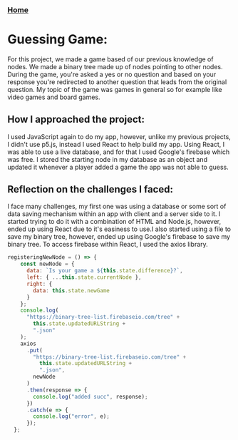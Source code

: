 ### [Home](index.html)

# Guessing Game: 
For this project, we made a game based of our previous knowledge of nodes. We made a binary tree made up of nodes pointing to other nodes. During the game, you're asked a yes or no question and based on your response you're redirected to another question that leads from the original question. My topic of the game was games in general so for example like video games and board games.

## How I approached the project: 
I used JavaScript again to do my app, however, unlike my previous projects, I didn't use p5.js, instead I used React to help build my app. Using React, I was able to use a live database, and for that I used Google's firebase which was free. I stored the starting node in my database as an object and updated it whenever a player added a game the app was not able to guess.

## Reflection on the challenges I faced: 
I face many challenges, my first one was using a database or some sort of data saving mechanism within an app with client and a server side to it. I started trying to do it with a combination of HTML and Node.js, however, ended up using React due to it's easiness to use.I also started using a file to save my binary tree, however, ended up using Google's firebase to save my binary tree. To access firebase within React, I used the axios library.
```js
registeringNewNode = () => {
    const newNode = {
      data: `Is your game a ${this.state.difference}?`,
      left: { ...this.state.currentNode },
      right: {
        data: this.state.newGame
      }
    };
    console.log(
      "https://binary-tree-list.firebaseio.com/tree" +
        this.state.updatedURLString +
        ".json"
    );
    axios
      .put(
        "https://binary-tree-list.firebaseio.com/tree" +
          this.state.updatedURLString +
          ".json",
        newNode
      )
      .then(response => {
        console.log("added succ", response);
      })
      .catch(e => {
        console.log("error", e);
      });
  };
```

